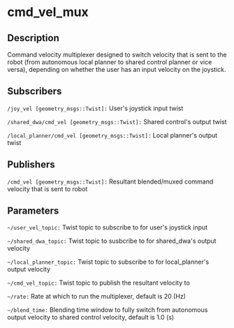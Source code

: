 # cmd_vel_mux

## Description

Command velocity multiplexer designed to switch velocity that is sent to the robot (from autonomous local planner to shared control planner or vice versa), depending on whether the user has an input velocity on the joystick.

## Subscribers

`/joy_vel [geometry_msgs::Twist]:` User's joystick input twist

`/shared_dwa/cmd_vel [geometry_msgs::Twist]:` Shared control's output twist

`/local_planner/cmd_vel [geometry_msgs::Twist]:` Local planner's output twist

## Publishers

`/cmd_vel [geometry_msgs::Twist]:` Resultant blended/muxed command velocity that is sent to robot

## Parameters

`~/user_vel_topic:` Twist topic to subscribe to for user's joystick input

`~/shared_dwa_topic:` Twist topic to susbcribe to for shared_dwa's output velocity

`~/local_planner_topic:` Twist topic to subscribe to for local_planner's output velocity

`~/cmd_vel_topic:` Twist topic to publish the resultant velocity to

`~/rate:` Rate at which to run the multiplexer, default is 20 (Hz)

`~/blend_time:` Blending time window to fully switch from autonomous output velocity to shared control velocity, default is 1.0 (s)
